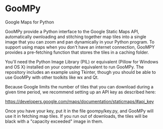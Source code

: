 # GooMPy
Google Maps for Python

GooMPy provide a Python interface to the Google Static Maps API, automatically ownloading and stitching together map tiles into a single image that you can zoom and pan dynamically in your Python program.  To support using maps when you don't have an internet connection, GooMPY provides a pre-fetching function that stores the tiles in a caching folder. 

You'll need the Python Image Library (PIL) or equivalent (Pillow for Windows and OS X) installed on your computer equivalent to run GooMPy.  The repository includes an example using Tkinter, though you should be able to use GooMPy with other toolkits like wx and Qt.

Because Google limits the number of tiles that you can download during a given time period, we recommend setting up an API key as described here:
  
  https://developers.google.com/maps/documentation/staticmaps/#api_key
  
Once you have your key, put it in the file goompy/key.py, and GooMPy will use it in fetching map tiles.  If you run out of downloads, the tiles will be black with a "capacity exceeded" image in them.


